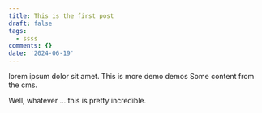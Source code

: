 ```yaml
---
title: This is the first post
draft: false
tags:
  - ssss
comments: {}
date: '2024-06-19'
---
```

lorem ipsum dolor sit amet. This is more demo demos
Some content from the cms.

Well, whatever ... this is pretty incredible.
